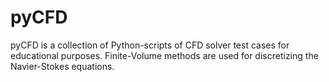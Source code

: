 # pyCFD
pyCFD is a collection of Python-scripts of CFD solver test cases for educational purposes.
Finite-Volume methods are used for discretizing the Navier-Stokes equations.
